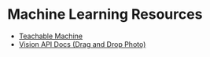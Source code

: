 # Machine Learning Resources

* [Teachable Machine](https://teachablemachine.withgoogle.com/)
* [Vision API Docs (Drag and Drop Photo)](https://cloud.google.com/vision/)
